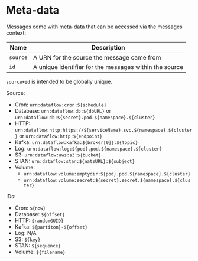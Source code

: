 # Meta-data

Messages come with meta-data that can be accessed via the messages context:

| Name | Description |
|---|---|
| `source` | A URN for the source the message came from |
| `id` | A unique identifier for the messages within the source |

`source+id` is intended to be globally unique.

Source:

* Cron: `urn:dataflow:cron:${schedule}`
* Database: `urn:dataflow:db:${dbURL}` or `urn:dataflow:db:${secret}.pod.${namespace}.${cluster}`
* HTTP: `urn:dataflow:http:https://${serviceName}.svc.${namespace}.${cluster}` or `urn:dataflow:http:${endpoint}`
* Kafka: `urn:dataflow:kafka:${broker[0]}:${topic}`
* Log: `urn:dataflow:log:${pod}.pod.${namespace}.${cluster}`
* S3: `urn:dataflow:aws:s3:${bucket}`
* STAN: `urn:dataflow:stan:${natsURL}:${subject}`
* Volume:
    * `urn:dataflow:volume:emptydir:${pod}.pod.${namespace}.${cluster}`
    * `urn:dataflow:volume:secret:${secret}.secret.${namespace}.${cluster}`

IDs:

* Cron: `${now}`
* Database: `${offset}`
* HTTP: `$randomGUID}`
* Kafka: `${partiton}-${offset}`
* Log: N/A
* S3: `${key}`
* STAN: `${sequence}`
* Volume: `${filename}`
